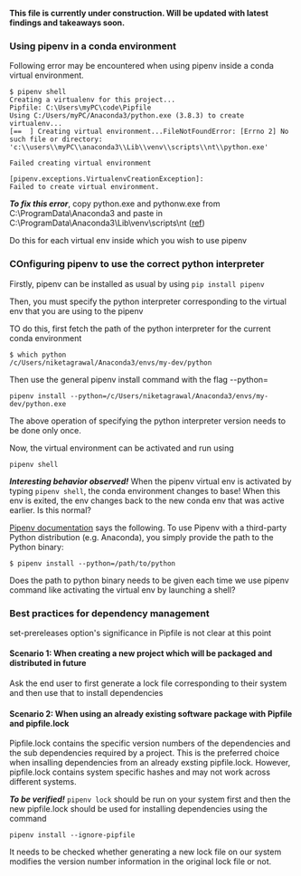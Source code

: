 **This file is currently under construction. Will be updated with latest findings and takeaways soon.**

### Using pipenv in a conda environment

Following error may be encountered when using pipenv inside a conda virtual environment.

```
$ pipenv shell
Creating a virtualenv for this project...
Pipfile: C:\Users\myPC\code\Pipfile
Using C:/Users/myPC/Anaconda3/python.exe (3.8.3) to create virtualenv...
[==  ] Creating virtual environment...FileNotFoundError: [Errno 2] No such file or directory: 'c:\\users\\myPC\\anaconda3\\Lib\\venv\\scripts\\nt\\python.exe'

Failed creating virtual environment

[pipenv.exceptions.VirtualenvCreationException]:
Failed to create virtual environment.
```

***To fix this error***, copy python.exe and pythonw.exe from C:\ProgramData\Anaconda3 and paste in C:\ProgramData\Anaconda3\Lib\venv\scripts\nt ([ref](https://github.com/ContinuumIO/anaconda-issues/issues/10822))

Do this for each virtual env inside which you wish to use pipenv

### COnfiguring pipenv to use the correct python interpreter 

Firstly, pipenv can be installed as usual by using
`pip install pipenv`

Then, you must specify the python interpreter corresponding to the virtual env that you are using to the pipenv

TO do this, first fetch the path of the python interpreter for the current conda environment

```
$ which python
/c/Users/niketagrawal/Anaconda3/envs/my-dev/python
```

Then use the general pipenv install command with the flag --python=<python-path> 

```
pipenv install --python=/c/Users/niketagrawal/Anaconda3/envs/my-dev/python.exe
```
The above operation of specifying the python interpreter version needs to be done only once. 

Now, the virtual environment can be activated and run using 
```
pipenv shell
```

***Interesting behavior observed!***
When the pipenv virtual env is activated by typing `pipenv shell`, the conda environment changes to base! When this env is exited, the env changes back to the new conda env that was active earlier. Is this normal?

[Pipenv documentation](https://pipenv.pypa.io/en/latest/advanced/#pipenv-and-other-python-distributions) says the following.
To use Pipenv with a third-party Python distribution (e.g. Anaconda), you simply provide the path to the Python binary:
```
$ pipenv install --python=/path/to/python
```
Does the path to python binary needs to be given each time we use pipenv command like activating the virtual env by launching a shell?


### Best practices for dependency management 


set-prereleases option's significance in Pipfile is not clear at this point

#### Scenario 1: When creating a new project which will be packaged and distributed in future

Ask the end user to first generate a lock file corresponding to their system and then use that to install dependencies

#### Scenario 2: When using an already existing software package with Pipfile and pipfile.lock

Pipfile.lock contains the specific version numbers of the dependencies and the sub dependencies required by a project. This is the preferred choice when insalling dependencies from an already exsting pipfile.lock. However, pipfile.lock contains system specific hashes and may not work across different systems.

***To be verified!***
`pipenv lock` should be run on your system first and then the new pipfile.lock should be used for installing dependencies using the command
```
pipenv install --ignore-pipfile
```

It needs to be checked whether generating a new lock file on our system modifies the version number information in the original lock file or not.






